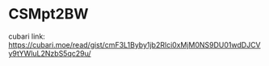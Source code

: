 # CSMpt2BW

cubari link: https://cubari.moe/read/gist/cmF3L1Byby1jb2Rlci0xMjM0NS9DU01wdDJCVy9tYWluL2NzbS5qc29u/
